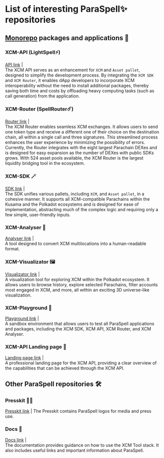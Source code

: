 # List of interesting ParaSpell✨ repositories

## [Monorepo](https://github.com/paraspell/xcm-tools/tree/main) packages and applications 🧰

### XCM-API (LightSpell⚡️)
[API link](https://github.com/paraspell/xcm-tools/tree/main/apps/xcm-api) |  
The XCM API serves as an enhancement for `XCM` and `Asset pallet`, designed to simplify the development process. By integrating the `XCM SDK` and `XCM Router`, it enables dApp developers to incorporate XCM interoperability without the need to install additional packages, thereby saving both time and costs by offloading heavy computing tasks (such as call generation) from the application.

### XCM-Router (SpellRouter☄️)
[Router link](https://github.com/paraspell/xcm-tools/tree/main/packages/xcm-router) |  
The XCM Router enables seamless XCM exchanges. It allows users to send one token type and receive a different one of their choice on the destination chain, all within a single call and three signatures. This streamlined process enhances the user experience by minimizing the possibility of errors. Currently, the Router integrates with the eight largest Parachain DEXes and is designed for easy expansion as the number of DEXes with public SDKs grows. With 524 asset pools available, the XCM Router is the largest liquidity bridging tool in the ecosystem.

### XCM-SDK 🪄
[SDK link](https://github.com/paraspell/xcm-tools/tree/main/packages/sdk) |  
The SDK unifies various pallets, including `XCM`, and `Asset pallet`, in a cohesive manner. It supports all XCM-compatible Parachains within the Kusama and the Polkadot ecosystems and is designed for ease of implementation, abstracting much of the complex logic and requiring only a few simple, user-friendly inputs.

### XCM-Analyser 🔎
[Analyser link](https://github.com/paraspell/xcm-tools/tree/main/packages/xcm-analyser) |  
A tool designed to convert XCM multilocations into a human-readable format.

### XCM-Visualizator 🖼️
[Visualizator link](https://github.com/paraspell/xcm-tools/tree/main/apps/visualizator-fe) |  
A visualization tool for exploring XCM within the Polkadot ecosystem. It allows users to browse history, explore selected Parachains, filter accounts most engaged in XCM, and more, all within an exciting 3D universe-like visualization.

### XCM-Playground 🛝
[Playground link](https://github.com/paraspell/xcm-tools/tree/main/apps/playground) |  
A sandbox environment that allows users to test all ParaSpell applications and packages, including the XCM SDK, XCM API, XCM Router, and XCM Analyser.

### XCM-API Landing page 🛬
[Landing page link](https://github.com/paraspell/xcm-tools/tree/main/apps/landing-page) |  
A professional landing page for the XCM API, providing a clear overview of the capabilities that can be achieved through the XCM API.

## Other ParaSpell repositories 🛠️

### Presskit 🤵‍♂️
[Presskit link](https://github.com/paraspell/presskit) |
The Presskit contains ParaSpell logos for media and press use.

### Docs 📖
[Docs link](https://github.com/paraspell/docs) |  
The documentation provides guidance on how to use the XCM Tool stack. It also includes useful links and important information about ParaSpell.
